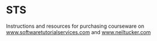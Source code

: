 # STS
Instructions and resources for purchasing courseware on www.softwaretutorialservices.com and www.neiltucker.com
